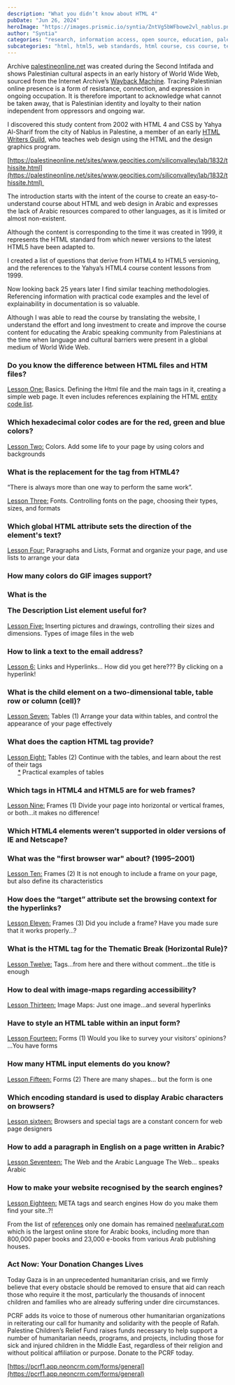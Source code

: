 ```yaml
---
description: "What you didn’t know about HTML 4"
pubDate: "Jun 26, 2024"
heroImage: "https://images.prismic.io/syntia/ZntVg5bWFbowe2vl_nablus.png?auto=format,compress?auto=compress,format"
author: "Syntia"
categories: "research, information access, open source, education, palestinian heritage"
subcategories: "html, html5, web standards, html course, css course, teaching methodologies"
---
```


Archive [palestineonline.net](//palestineonline.net) was created during the Second Intifada and shows Palestinian cultural aspects in an early history of World Wide Web, sourced from the Internet Archive’s [Wayback Machine](https://web.archive.org/). Tracing Palestinian online presence is a form of resistance, connection, and expression in ongoing occupation. It is therefore important to acknowledge what cannot be taken away, that is Palestinian identity and loyalty to their nation independent from oppressors and ongoing war.

I discovered this study content from 2002 with HTML 4 and CSS by Yahya Al-Sharif from the city of Nablus in Palestine, a member of an early [HTML Writers Guild](https://hwg.org/resources/faqs/memberFAQ.html), who teaches web design using the HTML and the design graphics program.

[https://palestineonline.net/sites/www.geocities.com/siliconvalley/lab/1832/thissite.html](https://palestineonline.net/sites/www.geocities.com/siliconvalley/lab/1832/thissite.html) 

The introduction starts with the intent of the course to create an easy-to-understand course about HTML and web design in Arabic and expresses the lack of Arabic resources compared to other languages, as it is limited or almost non-existent.

Although the content is corresponding to the time it was created in 1999, it represents the HTML standard from which newer versions to the latest HTML5 have been adapted to.

I created a list of questions that derive from HTML4 to HTML5 versioning, and the references to the Yahya’s HTML4 course content lessons from 1999.

Now looking back 25 years later I find similar teaching methodologies. Referencing information with practical code examples and the level of explainability in documentation is so valuable.

Although I was able to read the course by translating the website, I understand the effort and long investment to create and improve the course content for educating the Arabic speaking community from Palestinians at the time when language and cultural barriers were present in a global medium of World Wide Web.

### Do you know the difference between HTML files and HTM files?

[Lesson One:](https://palestineonline.net/sites/www.geocities.com/siliconvalley/lab/1832/htutor01.html) Basics. Defining the Html file and the main tags in it, creating a simple web page. It even includes references explaining the HTML [entity code list](https://palestineonline.net/sites/www.geocities.com/siliconvalley/lab/1832/ampersnd.html). 

### Which hexadecimal color codes are for the red, green and blue colors?

[Lesson Two:](https://palestineonline.net/sites/www.geocities.com/siliconvalley/lab/1832/htutor02.html) Colors. Add some life to your page by using colors and backgrounds

### What is the replacement for the <font> tag from HTML4?

“There is always more than one way to perform the same work”.

[Lesson Three:](https://palestineonline.net/sites/www.geocities.com/siliconvalley/lab/1832/htutor03.html) Fonts. Controlling fonts on the page, choosing their types, sizes, and formats

### Which global HTML attribute sets the direction of the element's text?

[Lesson Four:](https://palestineonline.net/sites/www.geocities.com/siliconvalley/lab/1832/htutor04.html) Paragraphs and Lists, Format and organize your page, and use lists to arrange your data

### How many colors do GIF images support?

### What is the <dl> The Description List element useful for?

[Lesson Five:](https://palestineonline.net/sites/www.geocities.com/siliconvalley/lab/1832/htutor05.html) Inserting pictures and drawings, controlling their sizes and dimensions. Types of image files in the web

### How to link a text to the email address?

[Lesson 6:](https://palestineonline.net/sites/www.geocities.com/siliconvalley/lab/1832/htutor06.html) Links and Hyperlinks... How did you get here??? By clicking on a hyperlink!

### What is the child element on a two-dimensional table, table row or column (cell)?

[Lesson Seven:](https://palestineonline.net/sites/www.geocities.com/siliconvalley/lab/1832/htutor07.html) Tables (1) Arrange your data within tables, and control the appearance of your page effectively

### What does the caption HTML tag provide?

[Lesson Eight:](https://palestineonline.net/sites/www.geocities.com/siliconvalley/lab/1832/htutor08.html) Tables (2) Continue with the tables, and learn about the rest of their tags  
      [\*](https://palestineonline.net/sites/www.geocities.com/siliconvalley/lab/1832/tablexam.html) Practical examples of tables

### Which tags in HTML4 and HTML5 are for web frames?

[Lesson Nine:](https://palestineonline.net/sites/www.geocities.com/siliconvalley/lab/1832/htutor09.html) Frames (1) Divide your page into horizontal or vertical frames, or both...it makes no difference!

### Which HTML4 elements weren’t supported in older versions of IE and Netscape?

### What was the "first browser war" about? (1995–2001)

[Lesson Ten:](https://palestineonline.net/sites/www.geocities.com/siliconvalley/lab/1832/htutor10.html) Frames (2) It is not enough to include a frame on your page, but also define its characteristics

### How does the “target” attribute set the browsing context for the hyperlinks?

[Lesson Eleven:](https://palestineonline.net/sites/www.geocities.com/siliconvalley/lab/1832/htutor11.html) Frames (3) Did you include a frame? Have you made sure that it works properly...?

### What is the HTML tag for the Thematic Break (Horizontal Rule)?

[Lesson Twelve:](https://palestineonline.net/sites/www.geocities.com/siliconvalley/lab/1832/htutor12.html) Tags...from here and there without comment...the title is enough

### How to deal with image-maps regarding accessibility?

[Lesson Thirteen:](https://palestineonline.net/sites/www.geocities.com/siliconvalley/lab/1832/htutor13.html) Image Maps: Just one image...and several hyperlinks

### Have to style an HTML table within an input form?

[Lesson Fourteen:](https://palestineonline.net/sites/www.geocities.com/siliconvalley/lab/1832/htutor14.html) Forms (1) Would you like to survey your visitors’ opinions? ...You have forms

### How many HTML input elements do you know?

[Lesson Fifteen:](https://palestineonline.net/sites/www.geocities.com/siliconvalley/lab/1832/htutor15.html) Forms (2) There are many shapes... but the form is one

### Which encoding standard is used to display Arabic characters on browsers?

[Lesson sixteen:](https://palestineonline.net/sites/www.geocities.com/siliconvalley/lab/1832/htutor16.html) Browsers and special tags are a constant concern for web page designers

### How to add a paragraph in English on a page written in Arabic?

[Lesson Seventeen:](https://palestineonline.net/sites/www.geocities.com/siliconvalley/lab/1832/htutor17.html) The Web and the Arabic Language The Web... speaks Arabic

### How to make your website recognised by the search engines?

[Lesson Eighteen:](https://palestineonline.net/sites/www.geocities.com/siliconvalley/lab/1832/htutor18.html) META tags and search engines How do you make them find your site..?!

From the list of [references](https://palestineonline.net/sites/www.geocities.com/siliconvalley/lab/1832/links.html) only one domain has remained [neelwafurat.com](//neelwafurat.com) which is the largest online store for Arabic books, including more than 800,000 paper books and 23,000 e-books from various Arab publishing houses.

### Act Now: Your Donation Changes Lives

Today Gaza is in an unprecedented humanitarian crisis, and we firmly believe that every obstacle should be removed to ensure that aid can reach those who require it the most, particularly the thousands of innocent children and families who are already suffering under dire circumstances.

PCRF adds its voice to those of numerous other humanitarian organizations in reiterating our call for humanity and solidarity with the people of Rafah. Palestine Children’s Relief Fund raises funds necessary to help support a number of humanitarian needs, programs, and projects, including those for sick and injured children in the Middle East, regardless of their religion and without political affiliation or purpose. Donate to the PCRF today.

[https://pcrf1.app.neoncrm.com/forms/general](https://pcrf1.app.neoncrm.com/forms/general)
